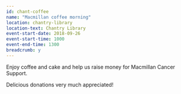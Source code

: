 ```yaml
---
id: chant-coffee
name: "Macmillan coffee morning"
location: chantry-library
location-text: Chantry Library
event-start-date: 2018-09-26
event-start-time: 1000
event-end-time: 1300
breadcrumb: y
---
```


Enjoy coffee and cake and help us raise money for Macmillan Cancer Support.

Delicious donations very much appreciated!
